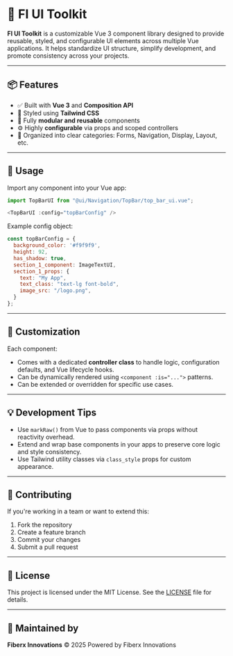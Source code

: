 # 🚀 FI UI Toolkit

**FI UI Toolkit** is a customizable Vue 3 component library designed to provide reusable, styled, and configurable UI elements across multiple Vue applications. It helps standardize UI structure, simplify development, and promote consistency across your projects.

---

## 📦 Features

- ✅ Built with **Vue 3** and **Composition API**
- 🎨 Styled using **Tailwind CSS**
- 🧩 Fully **modular and reusable** components
- ⚙️ Highly **configurable** via props and scoped controllers
- 📁 Organized into clear categories: Forms, Navigation, Display, Layout, etc.

---

## 🧩 Usage

Import any component into your Vue app:

```js
import TopBarUI from "@ui/Navigation/TopBar/top_bar_ui.vue";

<TopBarUI :config="topBarConfig" />
```

Example config object:

```js
const topBarConfig = {
  background_color: '#f9f9f9',
  height: 92,
  has_shadow: true,
  section_1_component: ImageTextUI,
  section_1_props: {
    text: "My App",
    text_class: "text-lg font-bold",
    image_src: "/logo.png",
  }
};
```

---

## 🧠 Customization

Each component:

* Comes with a dedicated **controller class** to handle logic, configuration defaults, and Vue lifecycle hooks.
* Can be dynamically rendered using `<component :is="...">` patterns.
* Can be extended or overridden for specific use cases.

---

## 💡 Development Tips

* Use `markRaw()` from Vue to pass components via props without reactivity overhead.
* Extend and wrap base components in your apps to preserve core logic and style consistency.
* Use Tailwind utility classes via `class_style` props for custom appearance.

---

## 🤝 Contributing

If you're working in a team or want to extend this:

1. Fork the repository
2. Create a feature branch
3. Commit your changes
4. Submit a pull request

---

## 📝 License

This project is licensed under the MIT License. See the [LICENSE](./LICENSE) file for details.

---

## 🏢 Maintained by

**Fiberx Innovations**
© 2025 Powered by Fiberx Innovations
